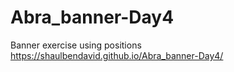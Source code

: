 # Abra_banner-Day4
Banner exercise using positions
https://shaulbendavid.github.io/Abra_banner-Day4/
